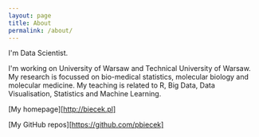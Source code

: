 ```yaml
---
layout: page
title: About
permalink: /about/
---
```


I'm Data Scientist. 

I'm working on University of Warsaw and Technical University of Warsaw. My research is focussed on bio-medical statistics, molecular biology and molecular medicine. 
My teaching is related to R, Big Data, Data Visualisation, Statistics and Machine Learning.

[My homepage][http://biecek.pl]

[My GitHub repos][https://github.com/pbiecek]
